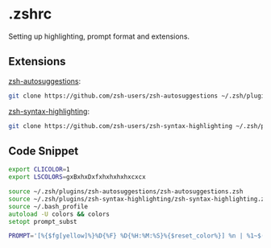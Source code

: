 # .zshrc

Setting up highlighting, prompt format and extensions.

## Extensions

[zsh-autosuggestions](https://github.com/zsh-users/zsh-autosuggestions):

```zsh
git clone https://github.com/zsh-users/zsh-autosuggestions ~/.zsh/plugins/zsh-autosuggestions
```

[zsh-syntax-highlighting](https://github.com/zsh-users/zsh-syntax-highlighting):

```zsh
git clone https://github.com/zsh-users/zsh-syntax-highlighting ~/.zsh/plugins/zsh-syntax-highlighting
```

## Code Snippet

```zsh
export CLICOLOR=1
export LSCOLORS=gxBxhxDxfxhxhxhxhxcxcx

source ~/.zsh/plugins/zsh-autosuggestions/zsh-autosuggestions.zsh
source ~/.zsh/plugins/zsh-syntax-highlighting/zsh-syntax-highlighting.zsh
source ~/.bash_profile
autoload -U colors && colors
setopt prompt_subst

PROMPT='[%{$fg[yellow]%}%D{%F} %D{%H:%M:%S}%{$reset_color%}] %n | %1~$(git branch --show-current 2&> /dev/null | xargs -I branch echo " (branch)") %% '
```